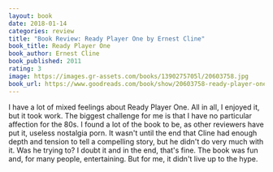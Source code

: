 ```yaml
---
layout: book
date: 2018-01-14
categories: review
title: "Book Review: Ready Player One by Ernest Cline"
book_title: Ready Player One
book_author: Ernest Cline
book_published: 2011
rating: 3
image: https://images.gr-assets.com/books/1390275705l/20603758.jpg
book_url: https://www.goodreads.com/book/show/20603758-ready-player-one
---
```

I have a lot of mixed feelings about Ready Player One. All in all, I enjoyed it, but it took work. The biggest challenge for me is that I have no particular affection for the 80s. I found a lot of the book to be, as other reviewers have put it, useless nostalgia porn. It wasn't until the end that Cline had enough depth and tension to tell a compelling story, but he didn't do very much with it. Was he trying to? I doubt it and in the end, that's fine. The book was fun and, for many people, entertaining. But for me, it didn't live up to the hype.
